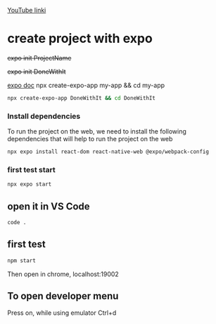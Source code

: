 [YouTube linki](https://youtube.com/watch?v=0-S5a0eXPoc&feature=shares)

#  create project with expo

~~expo init ProjectName~~

~~expo init DoneWithIt~~

[expo doc]([https://youtube.com/watch?v=0-S5a0eXPoc&feature=shares](https://docs.expo.dev/tutorial/create-your-first-app/#install-dependencies))
npx create-expo-app my-app && cd my-app
```.sh
npx create-expo-app DoneWithIt && cd DoneWithIt
```


### Install dependencies
To run the project on the web, we need to install the following dependencies that will help to run the project on the web

```.sh
npx expo install react-dom react-native-web @expo/webpack-config
```

### first test start

```.sh
npx expo start
```

## open it in VS Code

```.sh
code .
```

## first test
```.sh
npm start
```
Then open in chrome, localhost:19002


## To open developer menu
Press on, while using emulator 
Ctrl+d
